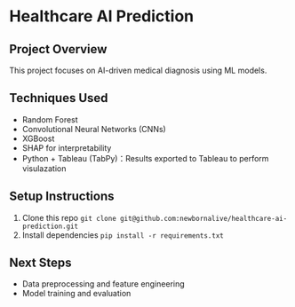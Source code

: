 # Healthcare AI Prediction 
## Project Overview 
This project focuses on AI-driven medical diagnosis using ML models. 
## Techniques Used 
- Random Forest 
- Convolutional Neural Networks (CNNs) 
- XGBoost 
- SHAP for interpretability
- Python + Tableau (TabPy)：Results exported to Tableau to perform visulazation
## Setup Instructions 
1. Clone this repo `git clone git@github.com:newbornalive/healthcare-ai-prediction.git` 
2. Install dependencies `pip install -r requirements.txt` 
## Next Steps 
- Data preprocessing and feature engineering 
- Model training and evaluation 
